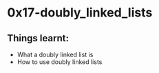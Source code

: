 # 0x17-doubly_linked_lists


## Things learnt:

- What a doubly linked list is
- How to use doubly linked lists
